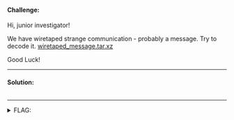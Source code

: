 #### Challenge:

Hi, junior investigator! 

We have wiretaped strange communication - probably a message. Try to decode it. [wiretaped_message.tar.xz](./wiretaped_message.tar.xz ":ignore")

Good Luck!

---

#### Solution:

```bash
```

---

<details><summary>FLAG:</summary>

```
FLAG{YHsB-hr0J-W2ol-fV17}
```

</details>
<br/>

